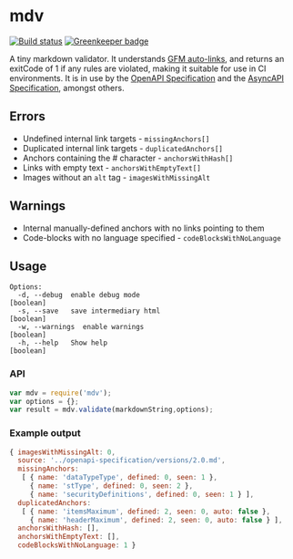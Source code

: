 # mdv

[![Build status](https://travis-ci.org/mermade/mdv.svg?branch=master)](https://travis-ci.org/mermade/mdv)
[![Greenkeeper badge](https://badges.greenkeeper.io/Mermade/mdv.svg)](https://greenkeeper.io/)

A tiny markdown validator. It understands [GFM auto-links](https://gist.github.com/asabaylus/3071099), and returns an exitCode of 1 if any rules are violated, making it suitable for use in CI environments. It is in use by the [OpenAPI Specification](https://github.com/OAI/OpenAPI-Specification) and the [AsyncAPI Specification](https://github.com/asyncapi/asyncapi), amongst others.

## Errors

* Undefined internal link targets - `missingAnchors[]`
* Duplicated internal link targets - `duplicatedAnchors[]`
* Anchors containing the # character - `anchorsWithHash[]`
* Links with empty text - `anchorsWithEmptyText[]`
* Images without an `alt` tag - `imagesWithMissingAlt`

## Warnings

* Internal manually-defined anchors with no links pointing to them
* Code-blocks with no language specified - `codeBlocksWithNoLanguage`

## Usage

```
Options:
  -d, --debug  enable debug mode                                       [boolean]
  -s, --save   save intermediary html                                  [boolean]
  -w, --warnings  enable warnings                                      [boolean]
  -h, --help   Show help                                               [boolean]
```

### API

```javascript
var mdv = require('mdv');
var options = {};
var result = mdv.validate(markdownString,options);
```

### Example output

```javascript
{ imagesWithMissingAlt: 0,
  source: '../openapi-specification/versions/2.0.md',
  missingAnchors:
   [ { name: 'dataTypeType', defined: 0, seen: 1 },
     { name: 'stType', defined: 0, seen: 2 },
     { name: 'securityDefinitions', defined: 0, seen: 1 } ],
  duplicatedAnchors:
   [ { name: 'itemsMaximum', defined: 2, seen: 0, auto: false },
     { name: 'headerMaximum', defined: 2, seen: 0, auto: false } ],
  anchorsWithHash: [],
  anchorsWithEmptyText: [],
  codeBlocksWithNoLanguage: 1 }
```

